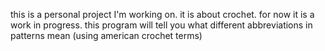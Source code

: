 this is a personal project I'm working on. it is about crochet. for now it is a work in progress. this program will tell you what different abbreviations in patterns mean (using american crochet terms)
